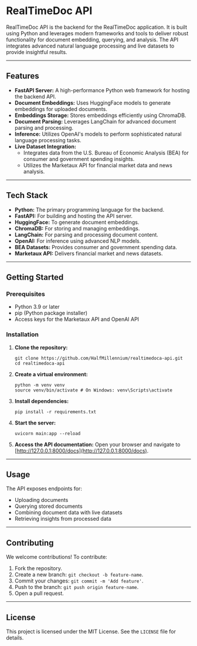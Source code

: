 RealTimeDoc API
===============

RealTimeDoc API is the backend for the RealTimeDoc application. It is built using Python and leverages modern frameworks and tools to deliver robust functionality for document embedding, querying, and analysis. The API integrates advanced natural language processing and live datasets to provide insightful results.

* * *

Features
--------

*   **FastAPI Server:** A high-performance Python web framework for hosting the backend API.
*   **Document Embeddings:** Uses HuggingFace models to generate embeddings for uploaded documents.
*   **Embeddings Storage:** Stores embeddings efficiently using ChromaDB.
*   **Document Parsing:** Leverages LangChain for advanced document parsing and processing.
*   **Inference:** Utilizes OpenAI's models to perform sophisticated natural language processing tasks.
*   **Live Dataset Integration:**
    *   Integrates data from the U.S. Bureau of Economic Analysis (BEA) for consumer and government spending insights.
    *   Utilizes the Marketaux API for financial market data and news analysis.

* * *

Tech Stack
----------

*   **Python:** The primary programming language for the backend.
*   **FastAPI:** For building and hosting the API server.
*   **HuggingFace:** To generate document embeddings.
*   **ChromaDB:** For storing and managing embeddings.
*   **LangChain:** For parsing and processing document content.
*   **OpenAI:** For inference using advanced NLP models.
*   **BEA Datasets:** Provides consumer and government spending data.
*   **Marketaux API:** Delivers financial market and news datasets.

* * *

Getting Started
---------------

### Prerequisites

*   Python 3.9 or later
*   pip (Python package installer)
*   Access keys for the Marketaux API and OpenAI API

### Installation

1.  **Clone the repository:**
    
        git clone https://github.com/HalfMillennium/realtimedoca-api.git
        cd realtimedoca-api
                    
    
2.  **Create a virtual environment:**
    
        python -m venv venv
        source venv/bin/activate # On Windows: venv\Scripts\activate
                    
    
3.  **Install dependencies:**
    
        pip install -r requirements.txt
    
4.  **Start the server:**
    
        uvicorn main:app --reload
    
5.  **Access the API documentation:** Open your browser and navigate to [http://127.0.0.1:8000/docs](http://127.0.0.1:8000/docs).

* * *

Usage
-----

The API exposes endpoints for:

*   Uploading documents
*   Querying stored documents
*   Combining document data with live datasets
*   Retrieving insights from processed data

* * *

Contributing
------------

We welcome contributions! To contribute:

1.  Fork the repository.
2.  Create a new branch: `git checkout -b feature-name`.
3.  Commit your changes: `git commit -m 'Add feature'`.
4.  Push to the branch: `git push origin feature-name`.
5.  Open a pull request.

* * *

License
-------

This project is licensed under the MIT License. See the `LICENSE` file for details.
